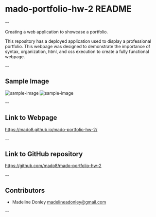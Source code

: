 # mado-portfolio-hw-2 README

--

Creating a web application to showcase a portfolio.

This repository has a deployed application used to display a professional portfolio. This webpage was designed to demonstrate the importance of syntax, organization, html, and css execution to create a fully functional webpage.

--

## Sample Image

![sample-image](![webpage-1](https://user-images.githubusercontent.com/88465484/132627825-6f2525db-b674-4b2b-b6fc-1bf498762ca8.jpg))
![sample-image](![webpage-2](https://user-images.githubusercontent.com/88465484/132627872-d13029bf-981f-4c77-9999-c86d5e3c8d50.jpg))

--

## Link to Webpage

https://mado8.github.io/mado-portfolio-hw-2/

--

## Link to GitHub repository

https://github.com/mado8/mado-portfolio-hw-2

--

## Contributors

- Madeline Donley madelineadonley@gmail.com

--
